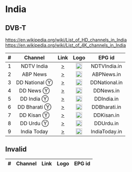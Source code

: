 <h1>India</h1>

<h2>DVB-T</h2>

https://en.wikipedia.org/wiki/List_of_HD_channels_in_India
https://en.wikipedia.org/wiki/List_of_4K_channels_in_India

| #   | Channel          | Link  | Logo | EPG id |
|:---:|:----------------:|:-----:|:----:|:------:|
| 1   | NDTV India       | [>](https://ndtvindiaelemarchana.akamaized.net/hls/live/2003679/ndtvindia/master.m3u8) | <img height="20" src="https://i.imgur.com/QjJYohG.png" /> | NDTVIndia.in |
| 2   | ABP News         | [>](https://abplivetv.akamaized.net/hls/live/2043010/hindi/master.m3u8) | <img height="20" src="https://i.imgur.com/DKHUFVQ.png" /> | ABPNews.in |
| 3   | DD National Ⓨ   | [>](https://www.youtube.com/doordarshan/live) | <img height="20" src="https://i.imgur.com/MohlE5B.png" /> | DDNational.in |
| 4   | DD News Ⓨ       | [>](https://www.youtube.com/c/ddnews/live) | <img height="20" src="https://i.imgur.com/znnVCEf.png" /> | DDNews.in |
| 5   | DD India Ⓨ      | [>](https://www.youtube.com/DDIndia/live) | <img height="20" src="https://i.imgur.com/45uptR8.png" /> | DDIndia.in |
| 6   | DD Bharati Ⓨ    | [>](https://www.youtube.com/@ddbharati5316/live) | <img height="20" src="https://i.imgur.com/4tfUIEo.png" /> | DDBharati.in |
| 7   | DD Kisan Ⓨ      | [>](https://www.youtube.com/@DDKisan/live) | <img height="20" src="https://i.imgur.com/x56WJEa.png" /> | DDKisan.in |
| 8   | DD Urdu Ⓨ       | [>](https://www.youtube.com/@DDUrdu/live) | <img height="20" src="https://i.imgur.com/OiQPS34.png" /> | DDUrdu.in |
| 9   | India Today      | [>](https://www.youtube.com/watch?v=sYZtOFzM78M) | <img height="20" src="https://i.imgur.com/C7KK3Fd.png" /> | IndiaToday.in |


<h2>Invalid</h2>

| #   | Channel        | Link  | Logo | EPG id |
|:---:|:--------------:|:-----:|:----:|:------:|

